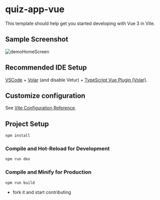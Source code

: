 # quiz-app-vue

This template should help get you started developing with Vue 3 in Vite.

## Sample Screenshot
![demoHomeScreen](https://user-images.githubusercontent.com/31090188/227618761-b85479b0-4b9c-4e2c-8c45-00b710ed2621.jpeg)


## Recommended IDE Setup

[VSCode](https://code.visualstudio.com/) + [Volar](https://marketplace.visualstudio.com/items?itemName=Vue.volar) (and disable Vetur) + [TypeScript Vue Plugin (Volar)](https://marketplace.visualstudio.com/items?itemName=Vue.vscode-typescript-vue-plugin).

## Customize configuration

See [Vite Configuration Reference](https://vitejs.dev/config/).

## Project Setup

```sh
npm install
```

### Compile and Hot-Reload for Development

```sh
npm run dev
```

### Compile and Minify for Production

```sh
npm run build
```

* fork it and start contributing